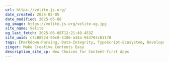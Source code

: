 ```yaml
---
url: https://velite.js.org/
date_created: 2025-05-05
date_modified: 2025-05-08
og_image: https://velite.js.org/velite-og.jpg
site_name: Velite
og_last_fetch: 2025-05-08T12:21:49.453Z
site_uuid: c7c88524-50c8-4106-a34a-943703c81170
tags: [Markdown-Parsing, Data-Integrity, TypeScript-Ecosystem, Developer-Tools, Content-Management]
zinger: Make Creative Contents Easy
description_site_cp: New Choices for Content-first Apps
---
```


